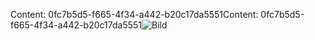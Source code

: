 <span data-ttu-id="73819-101">Content: 0fc7b5d5-f665-4f34-a442-b20c17da5551</span><span class="sxs-lookup"><span data-stu-id="73819-101">Content: 0fc7b5d5-f665-4f34-a442-b20c17da5551</span></span>![Bild](b7fb5bd8-d0a7-441b-9914-68fcac6ef188.png)
